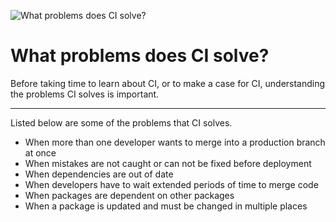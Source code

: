 ![What problems does CI solve?](https://jeffry.in/assets/developer-ci-benefits/04-ci-solves-problems.svg)

# What problems does CI solve?

Before taking time to learn about CI, or to make a case for CI, understanding the problems CI solves is important.

---

Listed below are some of the problems that CI solves.

- When more than one developer wants to merge into a production branch at once
- When mistakes are not caught or can not be fixed before deployment
- When dependencies are out of date
- When developers have to wait extended periods of time to merge code
- When packages are dependent on other packages
- When a package is updated and must be changed in multiple places
